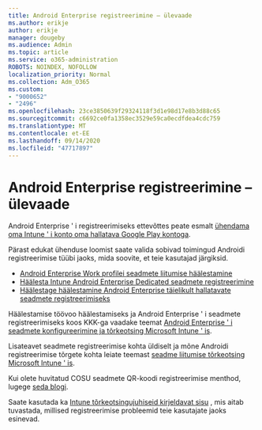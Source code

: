 ```yaml
---
title: Android Enterprise registreerimine – ülevaade
ms.author: erikje
author: erikje
manager: dougeby
ms.audience: Admin
ms.topic: article
ms.service: o365-administration
ROBOTS: NOINDEX, NOFOLLOW
localization_priority: Normal
ms.collection: Adm_O365
ms.custom:
- "9000652"
- "2496"
ms.openlocfilehash: 23ce3850639f29324118f3d1e98d17e8b3d88c65
ms.sourcegitcommit: c6692ce0fa1358ec3529e59ca0ecdfdea4cdc759
ms.translationtype: MT
ms.contentlocale: et-EE
ms.lasthandoff: 09/14/2020
ms.locfileid: "47717897"
---
```

# <a name="android-enterprise-enrollment---overview"></a>Android Enterprise registreerimine – ülevaade

Android Enterprise ' i registreerimiseks ettevõttes peate esmalt [ühendama oma Intune ' i konto oma hallatava Google Play kontoga](https://docs.microsoft.com/intune/enrollment/connect-intune-android-enterprise). 

Pärast edukat ühenduse loomist saate valida sobivad toimingud Androidi registreerimise tüübi jaoks, mida soovite, et teie kasutajad järgiksid.

- [Android Enterprise Work profilei seadmete liitumise häälestamine](https://docs.microsoft.com/intune/enrollment/android-work-profile-enroll)
- [Häälesta Intune Android Enterprise Dedicated seadmete registreerimine](https://docs.microsoft.com/intune/enrollment/android-kiosk-enroll)
- [Häälestage häälestamine Android Enterprise täielikult hallatavate seadmete registreerimiseks](https://docs.microsoft.com/intune/enrollment/android-fully-managed-enroll)

Häälestamise töövoo häälestamiseks ja Android Enterprise ' i seadmete registreerimiseks koos KKK-ga vaadake teemat [Android Enterprise ' i seadmete konfigureerimine ja tõrkeotsing Microsoft Intune ' is](https://support.microsoft.com/help/4476974/configuring-and-troubleshooting-android-enterprise-devices-in-intune).

Lisateavet seadmete registreerimise kohta üldiselt ja mõne Androidi registreerimise tõrgete kohta leiate teemast [seadme liitumise tõrkeotsing Microsoft Intune ' is](https://docs.microsoft.com/intune/enrollment/troubleshoot-device-enrollment-in-intune).

Kui olete huvitatud COSU seadmete QR-koodi registreerimise menthod, lugege [seda blogi](https://techcommunity.microsoft.com/t5/Intune-Customer-Success/COSU-Configuration-and-Enrollment-using-the-QR-code-enrollment/ba-p/280184).

Saate kasutada ka [Intune tõrkeotsingujuhiseid kirjeldavat sisu](https://docs.microsoft.com/intune/fundamentals/help-desk-operators) , mis aitab tuvastada, millised registreerimise probleemid teie kasutajate jaoks esinevad.